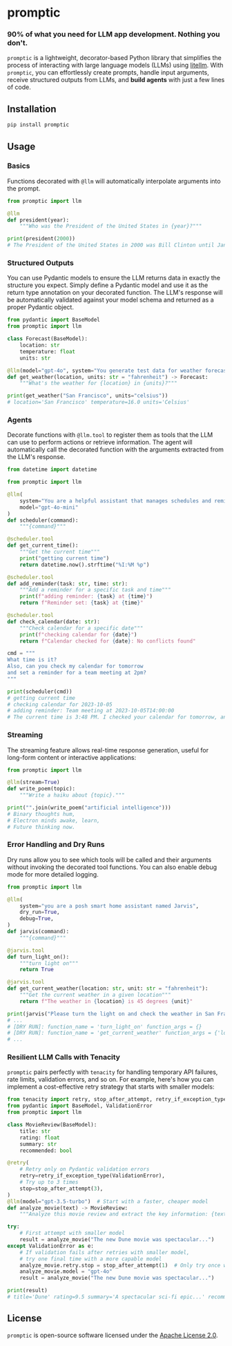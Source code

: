 # promptic

### 90% of what you need for LLM app development. Nothing you don't.

`promptic` is a lightweight, decorator-based Python library that simplifies the process of interacting with large language models (LLMs) using [litellm][litellm]. With `promptic`, you can effortlessly create prompts, handle input arguments, receive structured outputs from LLMs, and **build agents** with just a few lines of code.

## Installation

```bash
pip install promptic
```

## Usage

### Basics

Functions decorated with `@llm` will automatically interpolate arguments into the prompt.

```python
from promptic import llm

@llm
def president(year):
    """Who was the President of the United States in {year}?"""

print(president(2000))
# The President of the United States in 2000 was Bill Clinton until January 20th, when George W. Bush was inaugurated as the 43rd President.
```

### Structured Outputs

You can use Pydantic models to ensure the LLM returns data in exactly the structure you expect. Simply define a Pydantic model and use it as the return type annotation on your decorated function. The LLM's response will be automatically validated against your model schema and returned as a proper Pydantic object.

```python
from pydantic import BaseModel
from promptic import llm

class Forecast(BaseModel):
    location: str
    temperature: float
    units: str

@llm(model="gpt-4o", system="You generate test data for weather forecasts.")
def get_weather(location, units: str = "fahrenheit") -> Forecast:
    """What's the weather for {location} in {units}?"""

print(get_weather("San Francisco", units="celsius"))
# location='San Francisco' temperature=16.0 units='Celsius'
```

### Agents

Decorate functions with `@llm.tool` to register them as tools that the LLM can use to perform actions or retrieve information. The agent will automatically call the decorated function with the arguments extracted from the LLM's response.

```python
from datetime import datetime

from promptic import llm

@llm(
    system="You are a helpful assistant that manages schedules and reminders",
    model="gpt-4o-mini"
)
def scheduler(command):
    """{command}"""

@scheduler.tool
def get_current_time():
    """Get the current time"""
    print("getting current time")
    return datetime.now().strftime("%I:%M %p")

@scheduler.tool
def add_reminder(task: str, time: str):
    """Add a reminder for a specific task and time"""
    print(f"adding reminder: {task} at {time}")
    return f"Reminder set: {task} at {time}"

@scheduler.tool
def check_calendar(date: str):
    """Check calendar for a specific date"""
    print(f"checking calendar for {date}")
    return f"Calendar checked for {date}: No conflicts found"

cmd = """
What time is it? 
Also, can you check my calendar for tomorrow 
and set a reminder for a team meeting at 2pm?
"""

print(scheduler(cmd))
# getting current time
# checking calendar for 2023-10-05
# adding reminder: Team meeting at 2023-10-05T14:00:00
# The current time is 3:48 PM. I checked your calendar for tomorrow, and there are no conflicts. I've also set a reminder for your team meeting at 2 PM tomorrow.
```

### Streaming
The streaming feature allows real-time response generation, useful for long-form content or interactive applications:

```python
from promptic import llm

@llm(stream=True)
def write_poem(topic):
    """Write a haiku about {topic}."""

print("".join(write_poem("artificial intelligence")))
# Binary thoughts hum,
# Electron minds awake, learn,
# Future thinking now.
```

### Error Handling and Dry Runs

Dry runs allow you to see which tools will be called and their arguments without invoking the decorated tool functions. You can also enable debug mode for more detailed logging.

```python
from promptic import llm

@llm(
    system="you are a posh smart home assistant named Jarvis",
    dry_run=True,
    debug=True,
)
def jarvis(command):
    """{command}"""

@jarvis.tool
def turn_light_on():
    """turn light on"""
    return True

@jarvis.tool
def get_current_weather(location: str, unit: str = "fahrenheit"):
    """Get the current weather in a given location"""
    return f"The weather in {location} is 45 degrees {unit}"

print(jarvis("Please turn the light on and check the weather in San Francisco"))
# ...
# [DRY RUN]: function_name = 'turn_light_on' function_args = {}
# [DRY RUN]: function_name = 'get_current_weather' function_args = {'location': 'San Francisco'}
# ...
```


### Resilient LLM Calls with Tenacity

`promptic` pairs perfectly with `tenacity` for handling temporary API failures, rate limits, validation errors, and so on. For example, here's how you can implement a cost-effective retry strategy that starts with smaller models:

```python
from tenacity import retry, stop_after_attempt, retry_if_exception_type
from pydantic import BaseModel, ValidationError
from promptic import llm

class MovieReview(BaseModel):
    title: str
    rating: float
    summary: str
    recommended: bool

@retry(
    # Retry only on Pydantic validation errors
    retry=retry_if_exception_type(ValidationError),
    # Try up to 3 times
    stop=stop_after_attempt(3),
)
@llm(model="gpt-3.5-turbo")  # Start with a faster, cheaper model
def analyze_movie(text) -> MovieReview:
    """Analyze this movie review and extract the key information: {text}"""

try:
    # First attempt with smaller model
    result = analyze_movie("The new Dune movie was spectacular...")
except ValidationError as e:
    # If validation fails after retries with smaller model, 
    # try one final time with a more capable model
    analyze_movie.retry.stop = stop_after_attempt(1)  # Only try once with GPT-4o
    analyze_movie.model = "gpt-4o"
    result = analyze_movie("The new Dune movie was spectacular...")

print(result)
# title='Dune' rating=9.5 summary='A spectacular sci-fi epic...' recommended=True
```

## License

`promptic` is open-source software licensed under the [Apache License 2.0](https://www.apache.org/licenses/LICENSE-2.0).

[litellm]: https://github.com/BerriAI/litellm
